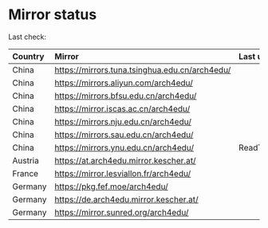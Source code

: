 <script src="./time.js"></script>
# Mirror status
Last check: <script type="text/javascript">localize(1691651764.9266784);</script>

|Country|Mirror|Last update|
|:------|:-----|:----------|
|China|https://mirrors.tuna.tsinghua.edu.cn/arch4edu/|<script type="text/javascript">localize(1691606040);</script>|
|China|https://mirrors.aliyun.com/arch4edu/|<script type="text/javascript">localize(1691562649);</script>|
|China|https://mirrors.bfsu.edu.cn/arch4edu/|<script type="text/javascript">localize(1691606040);</script>|
|China|https://mirror.iscas.ac.cn/arch4edu/|<script type="text/javascript">localize(1691606040);</script>|
|China|https://mirrors.nju.edu.cn/arch4edu/|<script type="text/javascript">localize(1691606040);</script>|
|China|https://mirrors.sau.edu.cn/arch4edu/|<script type="text/javascript">localize(1691606040);</script>|
|China|https://mirrors.ynu.edu.cn/arch4edu/|ReadTimeout|
|Austria|https://at.arch4edu.mirror.kescher.at/|<script type="text/javascript">localize(1691606040);</script>|
|France|https://mirror.lesviallon.fr/arch4edu/|<script type="text/javascript">localize(1691606040);</script>|
|Germany|https://pkg.fef.moe/arch4edu/|<script type="text/javascript">localize(1691606040);</script>|
|Germany|https://de.arch4edu.mirror.kescher.at/|<script type="text/javascript">localize(1691606040);</script>|
|Germany|https://mirror.sunred.org/arch4edu/|<script type="text/javascript">localize(1691606040);</script>|

<script src="./tablefilter/tablefilter.js"></script>
<script src="./table.js"></script>